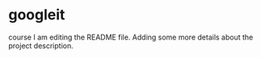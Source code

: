 # googleit
course
I am editing the README file. Adding some more details about the project description.
